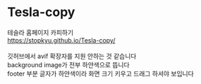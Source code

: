 # Tesla-copy
테슬라 홈페이지 카피하기
<br>
https://stopkyu.github.io/Tesla-copy/
<br>
<br>
깃허브에서 avif 확장자를 지원 안하는 것 같습니다<br>
background image가 전부 하얀색으로 뜹니다<br>
footer 부분 글자가 하얀색이라 화면 크기 키우고 드래그 하셔야 보입니다<br>
